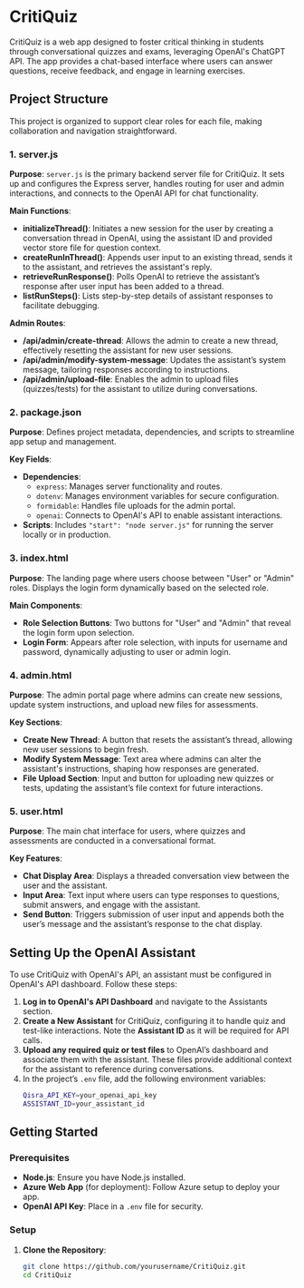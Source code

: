 # CritiQuiz

CritiQuiz is a web app designed to foster critical thinking in students through conversational quizzes and exams, leveraging OpenAI's ChatGPT API. The app provides a chat-based interface where users can answer questions, receive feedback, and engage in learning exercises.

## Project Structure

This project is organized to support clear roles for each file, making collaboration and navigation straightforward.

### 1. **server.js**

   **Purpose**: `server.js` is the primary backend server file for CritiQuiz. It sets up and configures the Express server, handles routing for user and admin interactions, and connects to the OpenAI API for chat functionality.

   **Main Functions**:
   - **initializeThread()**: Initiates a new session for the user by creating a conversation thread in OpenAI, using the assistant ID and provided vector store file for question context.
   - **createRunInThread()**: Appends user input to an existing thread, sends it to the assistant, and retrieves the assistant's reply.
   - **retrieveRunResponse()**: Polls OpenAI to retrieve the assistant’s response after user input has been added to a thread.
   - **listRunSteps()**: Lists step-by-step details of assistant responses to facilitate debugging.

   **Admin Routes**:
   - **/api/admin/create-thread**: Allows the admin to create a new thread, effectively resetting the assistant for new user sessions.
   - **/api/admin/modify-system-message**: Updates the assistant’s system message, tailoring responses according to instructions.
   - **/api/admin/upload-file**: Enables the admin to upload files (quizzes/tests) for the assistant to utilize during conversations.

### 2. **package.json**

   **Purpose**: Defines project metadata, dependencies, and scripts to streamline app setup and management.

   **Key Fields**:
   - **Dependencies**:
     - `express`: Manages server functionality and routes.
     - `dotenv`: Manages environment variables for secure configuration.
     - `formidable`: Handles file uploads for the admin portal.
     - `openai`: Connects to OpenAI's API to enable assistant interactions.
   - **Scripts**: Includes `"start": "node server.js"` for running the server locally or in production.

### 3. **index.html**

   **Purpose**: The landing page where users choose between "User" or "Admin" roles. Displays the login form dynamically based on the selected role.

   **Main Components**:
   - **Role Selection Buttons**: Two buttons for "User" and "Admin" that reveal the login form upon selection.
   - **Login Form**: Appears after role selection, with inputs for username and password, dynamically adjusting to user or admin login.

### 4. **admin.html**

   **Purpose**: The admin portal page where admins can create new sessions, update system instructions, and upload new files for assessments.

   **Key Sections**:
   - **Create New Thread**: A button that resets the assistant’s thread, allowing new user sessions to begin fresh.
   - **Modify System Message**: Text area where admins can alter the assistant's instructions, shaping how responses are generated.
   - **File Upload Section**: Input and button for uploading new quizzes or tests, updating the assistant’s file context for future interactions.

### 5. **user.html**

   **Purpose**: The main chat interface for users, where quizzes and assessments are conducted in a conversational format.

   **Key Features**:
   - **Chat Display Area**: Displays a threaded conversation view between the user and the assistant.
   - **Input Area**: Text input where users can type responses to questions, submit answers, and engage with the assistant.
   - **Send Button**: Triggers submission of user input and appends both the user’s message and the assistant’s response to the chat display.

## Setting Up the OpenAI Assistant

To use CritiQuiz with OpenAI's API, an assistant must be configured in OpenAI's API dashboard. Follow these steps:

1. **Log in to OpenAI's API Dashboard** and navigate to the Assistants section.
2. **Create a New Assistant** for CritiQuiz, configuring it to handle quiz and test-like interactions. Note the **Assistant ID** as it will be required for API calls.
3. **Upload any required quiz or test files** to OpenAI’s dashboard and associate them with the assistant. These files provide additional context for the assistant to reference during conversations.
4. In the project’s `.env` file, add the following environment variables:
   ```bash
   Qisra_API_KEY=your_openai_api_key
   ASSISTANT_ID=your_assistant_id


## Getting Started

### Prerequisites
- **Node.js**: Ensure you have Node.js installed.
- **Azure Web App** (for deployment): Follow Azure setup to deploy your app.
- **OpenAI API Key**: Place in a `.env` file for security.

### Setup

1. **Clone the Repository**:
   ```bash
   git clone https://github.com/yourusername/CritiQuiz.git
   cd CritiQuiz
